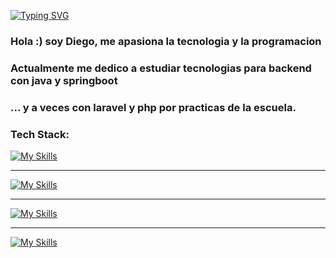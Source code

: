 [![Typing SVG](https://readme-typing-svg.herokuapp.com?font=cascadia+code&size=25&pause=1000&color=0012EE&repeat=false&width=435&lines=Diego+Vega+-+Software+Engineer)](https://git.io/typing-svg)

<h3>Hola :) soy Diego, me apasiona la tecnologia y la programacion </h3> 
<h3>Actualmente me dedico a estudiar tecnologias para backend con java y springboot</h3>
<h3>... y a veces con laravel y php por practicas de la escuela.</h3> 



<h3>Tech Stack: </h3>

[![My Skills](https://skillicons.dev/icons?i=java,spring,postgresql,mysql)](https://skillicons.dev)

<hr>

[![My Skills](https://skillicons.dev/icons?i=php,laravel)](https://skillicons.dev)

<hr>

[![My Skills](https://skillicons.dev/icons?i=html,css,js,angular)](https://skillicons.dev)

<hr>

[![My Skills](https://skillicons.dev/icons?i=git,github)](https://skillicons.dev)
